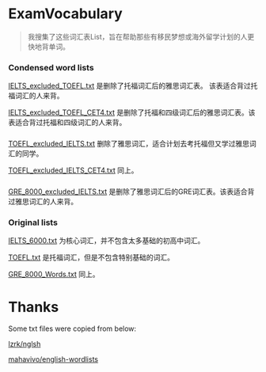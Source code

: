# ExamVocabulary

> 我搜集了这些词汇表List，旨在帮助那些有移民梦想或海外留学计划的人更快地背单词。


### Condensed word lists

[IELTS_excluded_TOEFL.txt](IELTS_excluded_TOEFL_CET4.txt) 是删除了托福词汇后的雅思词汇表。 该表适合背过托福词汇的人来背。

[IELTS_excluded_TOEFL_CET4.txt](IELTS_excluded_TOEFL_CET4.txt) 是删除了托福和四级词汇后的雅思词汇表。该表适合背过托福和四级词汇的人来背。

###

[TOEFL_excluded_IELTS.txt](TOEFL_excluded_IELTS.txt) 删除了雅思词汇，适合计划去考托福但又学过雅思词汇的同学。

[TOEFL_excluded_IELTS_CET4.txt](TOEFL_excluded_IELTS_CET4.txt) 同上。

###

[GRE_8000_excluded_IELTS.txt](GRE_8000_excluded_IELTS.txt) 是删除了雅思词汇后的GRE词汇表。该表适合背过雅思词汇的人来背。

### Original lists

[IELTS_6000.txt](IELTS_6000.txt) 为核心词汇，并不包含太多基础的初高中词汇。

[TOEFL.txt](TOEFL.txt) 是托福词汇，但是不包含特别基础的词汇。

[GRE_8000_Words.txt](GRE_8000_Words.txt) 同上。

# Thanks

Some txt files were copied from below:

[lzrk/nglsh](https://github.com/lzrk/nglsh/blob/master/IELTS-4000.txt)

[mahavivo/english-wordlists](https://github.com/mahavivo/english-wordlists/blob/master/TOEFL.txt)
